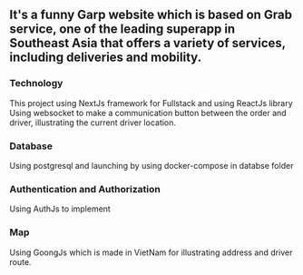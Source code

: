 

## It's a funny Garp website which is based on Grab service, one of the leading superapp in Southeast Asia that offers a variety of services, including deliveries and mobility.

### Technology
This project using NextJs framework for Fullstack and using ReactJs library 
Using websocket to make a communication button between the order and driver, illustrating the current driver location.
### Database
Using postgresql and launching by using docker-compose in databse folder
### Authentication and Authorization
Using AuthJs to implement
### Map
Using GoongJs which is made in VietNam for illustrating address and driver route.

